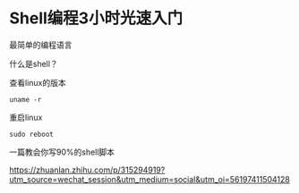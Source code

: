 # Shell编程3小时光速入门

最简单的编程语言



什么是shell？

查看linux的版本

```shell
uname -r
```

重启linux

```shell
sudo reboot
```



一篇教会你写90%的shell脚本

https://zhuanlan.zhihu.com/p/315294919?utm_source=wechat_session&utm_medium=social&utm_oi=56197411504128













